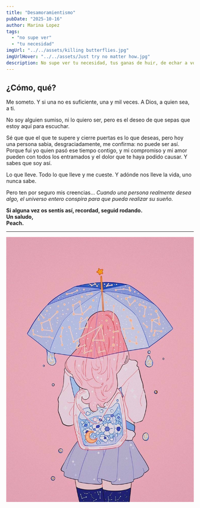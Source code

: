 ```yaml
---
title: "Desamoramientismo"
pubDate: "2025-10-16"
author: Marina Lopez
tags:
  - "no supe ver"
  - "tu necesidad"
imgUrl: "../../assets/killing butterflies.jpg"
imgUrlHover: "../../assets/Just try no matter how.jpg"
description: No supe ver tu necesidad, tus ganas de huir, de echar a volar. La vida es así, y así, te perdí.  
---
```


## ¿Cómo, qué?
Me someto.
Y si una no es suficiente,
una y mil veces.
A Dios, a quien sea, a ti.  

No soy alguien sumiso, ni lo quiero ser,
pero es el deseo de que sepas
que estoy aquí para escuchar.  

Sé que que el que te supere y cierre puertas es lo que deseas,
pero hoy una persona sabia, desgraciadamente, me confirma: no puede ser así.
Porque fui yo quien pasó ese tiempo contigo,
y mi compromiso y mi amor
pueden con todos los entramados
y el dolor que te haya podido causar.
Y sabes que soy así.   

Lo que lleve.
Todo lo que lleve y me cueste.
Y adónde nos lleve la vida,
uno nunca sabe.  

Pero ten por seguro
mis creencias...
_Cuando una persona realmente desea algo,
el universo entero conspira para que pueda realizar su sueño._    

**Si alguna vez os sentís así, recordad, seguid rodando.  
Un saludo,  
Peach.**

---

![Ilustración Peach](../../assets/Peach.jpg)
